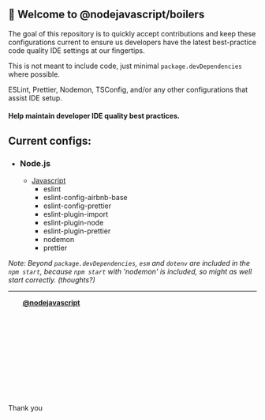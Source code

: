 ## 🚀 Welcome to **@nodejavascript/boilers**

The goal of this repository is to quickly accept contributions and keep these configurations current to ensure us developers have the latest best-practice code quality IDE settings at our fingertips.

This is not meant to include code, just minimal `package.devDependencies` where possible.

ESLint, Prettier, Nodemon, TSConfig, and/or any other configurations that assist IDE setup.

#### Help maintain developer IDE quality best practices.

## Current configs:

- ### Node.js
  - [Javascript](./nodejs/javascript)
    - eslint
    - eslint-config-airbnb-base
    - eslint-config-prettier
    - eslint-plugin-import
    - eslint-plugin-node
    - eslint-plugin-prettier
    - nodemon
    - prettier


*Note: Beyond `package.devDependencies`, `esm` and `dotenv` are included in the `npm start`, because `npm start` with 'nodemon' is included, so might as well start correctly. (thoughts?)*

___


[<img src="https://avatars.githubusercontent.com/u/105805523" alt="Your Profile Picture" style="border-radius: 50%; width: 5%;">](https://github.com/nodejavascript/boilers)
[**@nodejavascript**](https://github.com/nodejavascript/boilers)

Thank you

